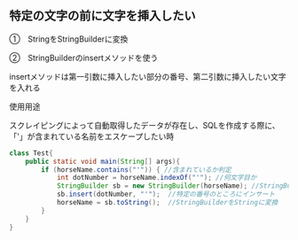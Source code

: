## 特定の文字の前に文字を挿入したい

➀　StringをStringBuilderに変換

➁　StringBuilderのinsertメソッドを使う

insertメソッドは第一引数に挿入したい部分の番号、第二引数に挿入したい文字を入れる


 使用用途
 
 スクレイピングによって自動取得したデータが存在し、SQLを作成する際に、「'」が含まれている名前をエスケープしたい時

```Java
class Test{
	public static void main(String[] args){
		if (horseName.contains("'")) { //含まれているか判定
			int dotNumber = horseName.indexOf("'"); //何文字目か
			StringBuilder sb = new StringBuilder(horseName); //StringBuilderに変換
			sb.insert(dotNumber, "'");  //特定の番号のところにインサート
			horseName = sb.toString();  //StringBuilderをStringに変換
		}
	}
}
```
